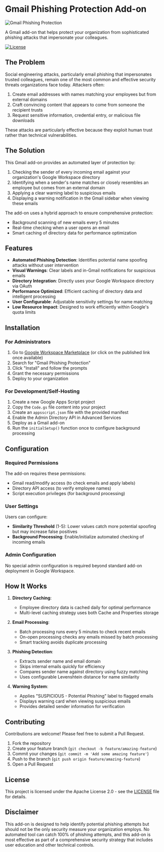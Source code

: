 # Gmail Phishing Protection Add-on

![Gmail Phishing Protection](https://www.gstatic.com/images/icons/material/system/1x/security_black_48dp.png)

A Gmail add-on that helps protect your organization from sophisticated phishing attacks that impersonate your colleagues.

[![License](https://img.shields.io/badge/License-Apache%202.0-blue.svg)](https://opensource.org/licenses/Apache-2.0)

## The Problem

Social engineering attacks, particularly email phishing that impersonates trusted colleagues, remain one of the most common and effective security threats organizations face today. Attackers often:

1. Create email addresses with names matching your employees but from external domains
2. Craft convincing content that appears to come from someone the recipient trusts
3. Request sensitive information, credential entry, or malicious file downloads

These attacks are particularly effective because they exploit human trust rather than technical vulnerabilities.

## The Solution

This Gmail add-on provides an automated layer of protection by:

1. Checking the sender of every incoming email against your organization's Google Workspace directory
2. Identifying when a sender's name matches or closely resembles an employee but comes from an external domain
3. Applying a clear warning label to suspicious emails
4. Displaying a warning notification in the Gmail sidebar when viewing these emails

The add-on uses a hybrid approach to ensure comprehensive protection:

- Background scanning of new emails every 5 minutes
- Real-time checking when a user opens an email
- Smart caching of directory data for performance optimization

## Features

- **Automated Phishing Detection**: Identifies potential name spoofing attacks without user intervention
- **Visual Warnings**: Clear labels and in-Gmail notifications for suspicious emails
- **Directory Integration**: Directly uses your Google Workspace directory via OAuth
- **Performance Optimized**: Efficient caching of directory data and intelligent processing
- **User Configurable**: Adjustable sensitivity settings for name matching
- **Low Resource Impact**: Designed to work efficiently within Google's quota limits

## Installation

### For Administrators

1. Go to [Google Workspace Marketplace](https://workspace.google.com/marketplace) (or click on the published link once available)
2. Search for "Gmail Phishing Protection"
3. Click "Install" and follow the prompts
4. Grant the necessary permissions
5. Deploy to your organization

### For Development/Self-Hosting

1. Create a new Google Apps Script project
2. Copy the `Code.gs` file content into your project
3. Create an `appsscript.json` file with the provided manifest
4. Enable the Admin Directory API in Advanced Services
5. Deploy as a Gmail add-on
6. Run the `initialSetup()` function once to configure background processing

## Configuration

### Required Permissions

The add-on requires these permissions:

- Gmail read/modify access (to check emails and apply labels)
- Directory API access (to verify employee names)
- Script execution privileges (for background processing)

### User Settings

Users can configure:

- **Similarity Threshold** (1-5): Lower values catch more potential spoofing but may increase false positives
- **Background Processing**: Enable/initialize automated checking of incoming emails

### Admin Configuration

No special admin configuration is required beyond standard add-on deployment in Google Workspace.

## How It Works

1. **Directory Caching**:

   - Employee directory data is cached daily for optimal performance
   - Multi-level caching strategy uses both Cache and Properties storage

2. **Email Processing**:

   - Batch processing runs every 5 minutes to check recent emails
   - On-open processing checks any emails missed by batch processing
   - Smart tracking avoids duplicate processing

3. **Phishing Detection**:

   - Extracts sender name and email domain
   - Skips internal emails quickly for efficiency
   - Compares sender name against directory using fuzzy matching
   - Uses configurable Levenshtein distance for name similarity

4. **Warning System**:

   - Applies "SUSPICIOUS - Potential Phishing" label to flagged emails
   - Displays warning card when viewing suspicious emails
   - Provides detailed sender information for verification

## Contributing

Contributions are welcome! Please feel free to submit a Pull Request.

1. Fork the repository
2. Create your feature branch (`git checkout -b feature/amazing-feature`)
3. Commit your changes (`git commit -m 'Add some amazing feature'`)
4. Push to the branch (`git push origin feature/amazing-feature`)
5. Open a Pull Request

## License

This project is licensed under the Apache License 2.0 - see the [LICENSE](LICENSE) file for details.

## Disclaimer

This add-on is designed to help identify potential phishing attempts but should not be the only security measure your organization employs. No automated tool can catch 100% of phishing attempts, and this add-on is most effective as part of a comprehensive security strategy that includes user education and other technical controls.
